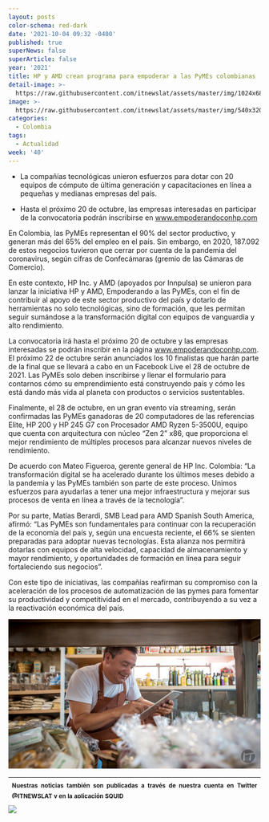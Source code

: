 ```yaml
---
layout: posts
color-schema: red-dark
date: '2021-10-04 09:32 -0400'
published: true
superNews: false
superArticle: false
year: '2021'
title: HP y AMD crean programa para empoderar a las PyMEs colombianas
detail-image: >-
  https://raw.githubusercontent.com/itnewslat/assets/master/img/1024x680/PYME-g.jpg
image: >-
  https://raw.githubusercontent.com/itnewslat/assets/master/img/540x320/PYME-p.jpg
categories:
  - Colombia
tags:
  - Actualidad
week: '40'
---
```

- La compañías tecnológicas unieron esfuerzos para dotar con 20 equipos de cómputo de última generación y capacitaciones en línea a pequeñas y medianas empresas del país. 

- Hasta el próximo 20 de octubre, las empresas interesadas en participar de la convocatoria podrán inscribirse en www.empoderandoconhp.com

   
En Colombia, las PyMEs representan el 90% del sector productivo, y generan más del 65% del empleo en el país. Sin embargo, en 2020, 187.092 de estos negocios tuvieron que cerrar por cuenta de la pandemia del coronavirus, según cifras de Confecámaras (gremio de las Cámaras de Comercio). 

En este contexto, HP Inc. y AMD (apoyados por Innpulsa) se unieron para lanzar la iniciativa HP y AMD, Empoderando a las PyMEs, con el fin de contribuir al apoyo de este sector productivo del país y dotarlo de herramientas no solo tecnológicas, sino de formación, que les permitan seguir sumándose a la transformación digital con equipos de vanguardia y alto rendimiento.  

La convocatoria irá hasta el próximo 20 de octubre y las empresas interesadas se podrán inscribir en la página www.empoderandoconhp.com. El próximo 22 de octubre serán anunciados los 10 finalistas que harán parte de la final que se llevará a cabo en un Facebook Live el 28 de octubre de 2021. Las PyMEs solo deben inscribirse y llenar el formulario para contarnos cómo su emprendimiento está construyendo país y cómo les está dando más vida al planeta con productos o servicios sustentables.  

Finalmente, el 28 de octubre, en un gran evento vía streaming, serán confirmadas las PyMEs ganadoras de 20 computadores de las referencias Elite, HP 200 y HP 245 G7 con Procesador AMD Ryzen 5-3500U, equipo que cuenta con arquitectura con núcleo “Zen 2” x86, que proporciona el mejor rendimiento de múltiples procesos para alcanzar nuevos niveles de rendimiento.  

De acuerdo con Mateo Figueroa, gerente general de HP Inc. Colombia: “La transformación digital se ha acelerado durante los últimos meses debido a la pandemia y las PyMEs también son parte de este proceso. Unimos esfuerzos para ayudarlas a tener una mejor infraestructura y mejorar sus procesos de venta en línea a través de la tecnología”. 

Por su parte, Matías Berardi, SMB Lead para AMD Spanish South America, afirmó: “Las PyMEs son fundamentales para continuar con la recuperación de la economía del país y, según una encuesta reciente, el 66% se sienten preparadas para adoptar nuevas tecnologías. Esta alianza nos permitirá dotarlas con equipos de alta velocidad, capacidad de almacenamiento y mayor rendimiento, y oportunidades de formación en línea para seguir fortaleciendo sus negocios”. 

Con este tipo de iniciativas, las compañías reafirman su compromiso con la aceleración de los procesos de automatización de las pymes para fomentar su productividad y competitividad en el mercado, contribuyendo a su vez a la reactivación económica del país. 

![](https://raw.githubusercontent.com/itnewslat/assets/master/img/540x320/PYME-p.jpg)

 <table style="height: 42px;" width="569">
<tbody>
<tr>
<td style="text-align: justify;"><sub><strong>Nuestras noticias también son publicadas a través de nuestra cuenta en Twitter <a href="https://twitter.com/itnewslat?lang=es">@ITNEWSLAT</a> y en la aplicación <a href="https://squidapp.co/en/">SQUID</a></strong></sub></td>
</tr>
</tbody>
</table>

<img src="https://tracker.metricool.com/c3po.jpg?hash=56f88a41e39ab42c063cc51676587a04"/>